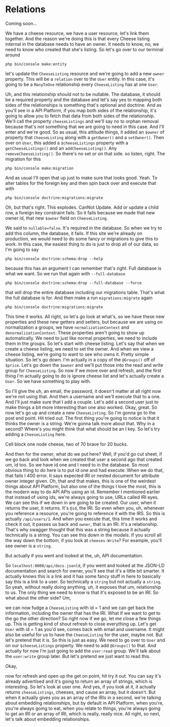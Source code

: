 # Relations

Coming soon...

We have a cheese resource, we have a user resource, let's link them together. And the
reason we're doing this is that every Cheese listing internal in the database needs
to have an owner. It needs to know, no, we need to know who created that she's
listing. So let's go over to our terminal around 

```terminal
php bin/console make:entity
```

let's update the `CheeseListing` resource and we're going to add a new `owner` property.
This will be a `relation` over to the `User` entity. In this case, it's going to be a
`ManyToOne` relationship every `CheeseListing` has at one `User`.

Uh, and this relationship should not to be nullable. The database, it should
be a required property and the database and let's say yes to mapping both sides of
the relationships is something that's optional and doctrine. And as you'll see in a
API Platform, if you map both sides of the relationship, it's going to allow you to
fetch that data from both sides of the relationship. We'll call the property 
`cheeseListings` and we'll say no to orphan removal because that's not something that we are
going to need in this case. And I'll enter and we're good. So as usual, this attitude
things, it added an `$owner` of property that `CheeseListing` along with a `getOwner()` and
a `setOwner()`. Then over on `User`, this added a `$cheeseListings` property with a 
`getCheeseListings()` and an `addCheeseListing()`. Any `removeCheeseListing()`. So there's
no set or on that side. so listen, right. The migration for this 

```terminal
php bin/console make:migration
```

And as usual I'll open that up just to make sure that looks good. Yeah. To alter
tables for the foreign key and then spin back over and execute that with 

```terminal
php bin/console doctrine:migrations:migrate
```

Oh, but that's right. This explodes. CanNot Update. Add or update a child row, a
foreign key constraint fails. So it fails because we made that new owner id, that new
`$owner` field on `CheeseListing`.

We said to `nullable=false`. It's required in the database. So when we try to
add this column, the database, it fails. If this site we're already on production, we
would need to do some fancy or migrations to give this to work. In this case, the
easiest thing to do is just to drop all of our data, so I'm going to say 

```terminal
php bin/console doctrine:schema:drop --help
```

because this has an argument I can remember that's right. Full database is what we want. 
So we run that again with `--full-database`

```terminal-silent
php bin/console doctrine:schema:drop --full-database --force
```

that will drop the entire database including our migrations table. That's what the full
database is for. And then make a run `migrations:migrate` again

```terminal-silent
php bin/console doctrine:migrations:migrate
```

This time it works. All right, so let's go look at what's, so we have these new properties 
and these new getters and setters, but because we are using on normalization a groups, 
we have `normalizationContext` and `denormalizationContext`. These properties aren't going 
to show up automatically. We need to just like normal properties, we need to include
them in the groups. So let's start with cheese listing. Let's say that when we create
a cheese listing, we need to set the owner. And when we view a cheese listing, we're
going to want to see who owns it. Pretty simple situation. So let's go down. I'm
actually in a copy of the `@Groups()` off of `$price`. Let's go down the `$owner` and we'll
put those into the read and write group for `CheeseListing`. So now if we move over
and refresh, and the first thing I'm actually going to do is ignore cheese list and
let's actually create a `User`. So we have something to play with.

So I'll give the uh, an email, the password, it doesn't matter at all right now we're
not using that. And then a username and we'll execute that to a one. And I'll just
make sure that I add a couple. Let's add a second user just to make things a bit more
interesting than one also worked. Okay, great. So now let's go up and create a new
`CheeseListing`. So I'm gonna go to the post end point. Hit tried out. The first thing
you're going to notice is that it thinks the owner is a string. We're gonna talk more
about that. Why in a second? Where's you might think that what should be an I key. So
let's try adding a `CheeseListing` here.

Cell block one node cheese, two of 70 brave for 20 bucks.

And then for the owner, what do we put here? Well, if you'd go cut sheet, if we go
back and look when we created that user a second ago that created um, id too. So we
have id one and I need to in the database. So most obvious thing to do here is to put
id one and had execute. When we do that, that fails I 400 error. It says expected IRI
or nested document for attribute owner integer given. Oh, that and that makes, this is
one of the weirdest things about API Platform, but also one of the things I love the
most, this is the modern way to do API APIs using an id. Remember I mentioned earlier
that instead of using ids, we're always going to use, URLs called IRI
eyes. We can see this if we down in are going to be created. Our user, when it
returns the user, it returns. It's `@id`, the IRI. So even when you, uh, whenever you
reference a resource, you're going to reference it with the IRS. So this is actually
`/api/users/1`. And when you execute that, this time it works and check it out, it
passes us back and `owner`, that is an IRI. It's a relationship. That's why
swagger thought that this was a string because it actually technically is a string.
You can see this down in the models. If you scroll all the way down the bottom, if
you look at `cheeses-Write`? For example, you'll see owner is a `string`.

But actually if you went and looked at the, uh, API documentation.

So `localhost:8000/api/docs.jsonld`, if you went and looked at the JSON-LD
documentation and search for owner, you'll see that it's a little bit smarter. It
actually knows this is a link and it has some fancy stuff in here to basically say
this is a link to a user. So technically a `string` but not actually a `string`. So
yeah, without really doing anything, uh, it exposes that um, relationship to us. The
only thing we need to know is that it's exposed to be an IRI. So what about the other
side? Um,

we can now fudge a `CheeseListing` with id = 1 and we can get back the information,
including the owner that has the IRI. What if we want to get to the go the other
direction? So right now if we go, let me close a few things up. This is getting kind
of shout refresh to close everything up. Let's get `User` with id = 1 as you'd see,
comes back with email and username. It might also be useful for us to have the
`CheeseListing` for the user, maybe not. But let's pretend that it is. So this is
just as easy. We need to go over to `User` and on our `$cheeseListings` property. We need
to add `@Groups()` to that. And actually for now I'm just going to add the `user:read`
group. We'll talk about the `user:write` group later. But let's pretend we just want to
read this.

Okay,

now for refresh and open up the get on point, hit try it out. You can say it's
already advertised and it's going to return an array of strings, which is
interesting. So let's look at user one. And yes, if you look at it, it actually
returns `cheeseListings`, cheeses, and cause an array, but it doesn't. But when it
actually gives you as an array of the IRIs in a second, we're talking about
embedding relationships, but by default in API Platform, when you're, you're always
going to eat, when you relate to things, you're always going to get an IRI or an
array of IRI, which is really, really nice. All right, so next, let's talk
about embedding relationships.
